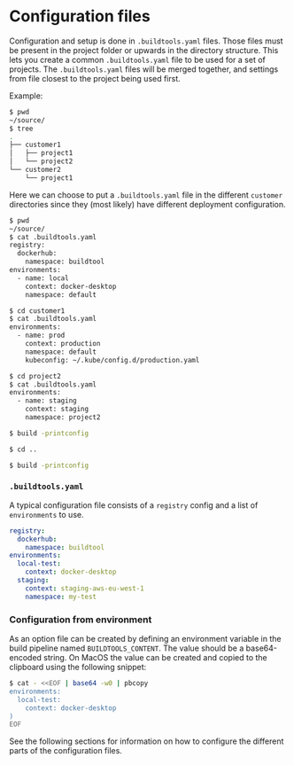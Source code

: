 # Configuration files

Configuration and setup is done in `.buildtools.yaml` files. 
Those files must be present in the project folder or upwards in the directory structure. 
This lets you create a common `.buildtools.yaml` file to be used for a set of projects.
The `.buildtools.yaml` files will be merged together, and settings from file closest to the project being used first.
 
Example:
```sh
$ pwd
~/source/
$ tree
.
├── customer1
│   ├── project1
│   └── project2
└── customer2
    └── project1
```
        
Here we can choose to put a `.buildtools.yaml` file in the different `customer` directories since they (most likely) have different deployment configuration.
```sh
$ pwd
~/source/
$ cat .buildtools.yaml
registry:
  dockerhub:
    namespace: buildtool
environments:
  - name: local
    context: docker-desktop
    namespace: default

$ cd customer1
$ cat .buildtools.yaml
environments:
  - name: prod
    context: production
    namespace: default
    kubeconfig: ~/.kube/config.d/production.yaml

$ cd project2
$ cat .buildtools.yaml
environments:
  - name: staging
    context: staging
    namespace: project2

$ build -printconfig

$ cd ..

$ build -printconfig
```

### `.buildtools.yaml`
A typical configuration file consists of a `registry` config and a list of `environments` to use.

```yaml
registry:
  dockerhub:
    namespace: buildtool
environments:
  local-test:
    context: docker-desktop
  staging:
    context: staging-aws-eu-west-1
    namespace: my-test 
```    

### Configuration from environment
As an option file can be created by defining an environment variable in the build pipeline named `BUILDTOOLS_CONTENT`. 
The value should be a base64-encoded string. On MacOS the value can be created and copied to the clipboard using the following snippet:

```sh
$ cat - <<EOF | base64 -w0 | pbcopy
environments:
  local-test:
    context: docker-desktop
)
EOF
```

See the following sections for information on how to configure the different parts of the configuration files.